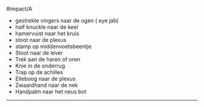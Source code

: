 #impact/A

- gestrekte vingers naar de ogen ( eye jab) 
- half knuckle naar de keel 
- hamervuist naar het kruis 
- stoot naar de plexus 
- stamp op middenvoetsbeentje 
- Stoot naar de lever 
- Trek aan de haren of oren 
- Knie in de onderrug 
- Trap op de achilles
-  Elleboog naar de plexus 
- Zwaardhand naar de nek 
- Handpalm naar het neus bot

--- 